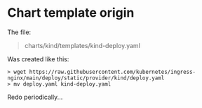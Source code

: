 
# Chart template origin

The file:

> charts/kind/templates/kind-deploy.yaml

Was created like this:

```
> wget https://raw.githubusercontent.com/kubernetes/ingress-nginx/main/deploy/static/provider/kind/deploy.yaml
> mv deploy.yaml kind-deploy.yaml
```

Redo periodically...
